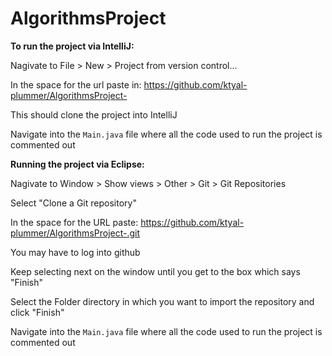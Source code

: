 # AlgorithmsProject
**To run the project via IntelliJ:**

Nagivate to File > New > Project from version control...

In the space for the url paste in: https://github.com/ktyal-plummer/AlgorithmsProject-

This should clone the project into IntelliJ

Navigate into the `Main.java` file where all the code used to run the project is commented out


**Running the project via Eclipse:** 

Nagivate to Window > Show views > Other > Git > Git Repositories

Select "Clone a Git repository"

In the space for the URL paste: https://github.com/ktyal-plummer/AlgorithmsProject-.git

You may have to log into github 

Keep selecting next on the window until you get to the box which says "Finish" 

Select the Folder directory in which you want to import the repository and click "Finish"
 
Navigate into the `Main.java` file where all the code used to run the project is commented out
